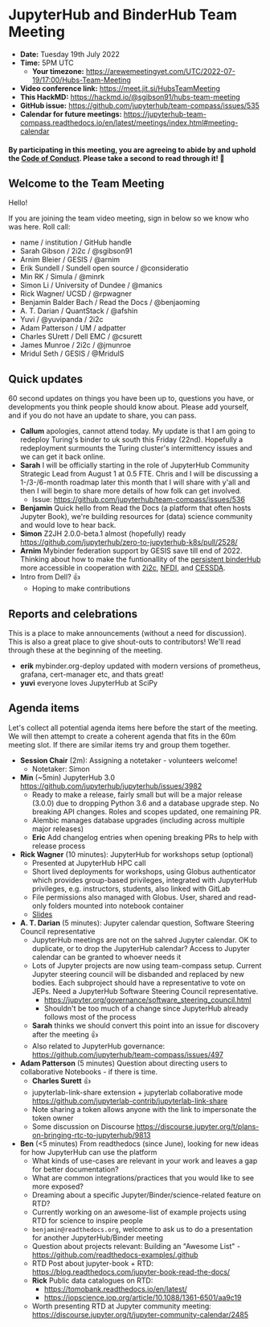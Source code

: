 # JupyterHub and BinderHub Team Meeting

- **Date:** Tuesday 19th July 2022
- **Time:** 5PM UTC
  - **Your timezone:** https://arewemeetingyet.com/UTC/2022-07-19/17:00/Hubs-Team-Meeting
- **Video conference link:** https://meet.jit.si/HubsTeamMeeting
- **This HackMD:** https://hackmd.io/@sgibson91/hubs-team-meeting
- **GitHub issue:** https://github.com/jupyterhub/team-compass/issues/535
- **Calendar for future meetings:** https://jupyterhub-team-compass.readthedocs.io/en/latest/meetings/index.html#meeting-calendar

#### By participating in this meeting, you are agreeing to abide by and uphold the [Code of Conduct](https://jupyter.org/conduct). Please take a second to read through it! :pray: 

## Welcome to the Team Meeting

Hello!

If you are joining the team video meeting, sign in below so we know who was here. Roll call:

- name / institution / GitHub handle
- Sarah Gibson / 2i2c / @sgibson91 
- Arnim Bleier / GESIS / @arnim
- Erik Sundell / Sundell open source / @consideratio
- Min RK / Simula / @minrk
- Simon Li / University of Dundee / @manics
- Rick Wagner/ UCSD / @rpwagner
- Benjamin Balder Bach / Read the Docs / @benjaoming
- A. T. Darian / QuantStack / @afshin 
- Yuvi / @yuvipanda / 2i2c
- Adam Patterson / UM / adpatter
- Charles SUrett / Dell EMC / @csurett
- James Munroe / 2i2c / @jmunroe
- Mridul Seth / GESIS / @MridulS

## Quick updates

60 second updates on things you have been up to, questions you have, or developments you think people should know about. Please add yourself, and if you do not have an update to share, you can pass.

- **Callum** apologies, cannot attend today. My update is that I am going to redeploy Turing's binder to uk south this Friday (22nd). Hopefully a redeployment surmounts the Turing cluster's intermittency issues and we can get it back online. 
- **Sarah** I will be officially starting in the role of JupyterHub Community Strategic Lead from August 1 at 0.5 FTE. Chris and I will be discussing a 1-/3-/6-month roadmap later this month that I will share with y'all and then I will begin to share more details of how folk can get involved.
    - Issue: https://github.com/jupyterhub/team-compass/issues/536
- **Benjamin** Quick hello from Read the Docs (a platform that often hosts Jupyter Book), we're building resources for (data) science community and would love to hear back.
- **Simon** Z2JH 2.0.0-beta.1 almost (hopefully) ready https://github.com/jupyterhub/zero-to-jupyterhub-k8s/pull/2528/
- **Arnim** Mybinder federation support by GESIS save till end of 2022. Thinking about how to make the funtionallity of the [persistent binderHub](https://github.com/gesiscss/persistent_binderhub) more accessible in cooperation with [2i2c](https://github.com/2i2c-org/infrastructure/issues/1382), [NFDI](https://www.nfdi.de/?lang=en), and [CESSDA](https://www.cessda.eu/). 
- Intro from Dell? 👍
    - Hoping to make contributions

## Reports and celebrations

This is a place to make announcements (without a need for discussion). This is also a great place to give shout-outs to contributors! We'll read through these at the beginning of the meeting.

- **erik** mybinder.org-deploy updated with modern versions of prometheus, grafana, cert-manager etc, and thats great!
- **yuvi** everyone loves JupyterHub at SciPy

## Agenda items

Let's collect all potential agenda items here before the start of the meeting. We will then attempt to create a coherent agenda that fits in the 60m meeting slot. If there are similar items try and group them together.

- **Session Chair** (2m): Assigning a notetaker - volunteers welcome!
    - Notetaker: Simon
- **Min** (~5min) JupyterHub 3.0 https://github.com/jupyterhub/jupyterhub/issues/3982
    - Ready to make a release, fairly small but will be a major release (3.0.0) due to dropping Python 3.6 and a database upgrade step. No breaking API changes. Roles and scopes updated, one remaining PR.
    - Alembic manages database upgrades (including across multiple major releases)
    - **Eric** Add changelog entries when opening breaking PRs to help with release process
- **Rick Wagner** (10 minutes): JupyterHub for workshops setup (optional)
    - Presented at JupyterHub HPC call
    - Short lived deployments for workshops, using Globus authenticator which provides group-based privileges, integrated with JupyterHub privileges, e.g. instructors, students, also linked with GitLab
    - File permissions also managed with Globus. User, shared and read-only folders mounted into notebook container
    - [Slides](https://docs.google.com/presentation/d/1axoa4u9O6fcmBCFgRvx8RVeVGgQ8LhzcD5CcSQiZ9Ek/edit?usp=sharing)
- **A. T. Darian** (5 minutes): Jupyter calendar question, Software Steering Council representative
    - JupyterHub meetings are not on the sahred Jupyter calendar. OK to duplicate, or to drop the JupyterHub calendar? Access to Jupyter calendar can be granted to whoever needs it
    - Lots of Jupyter projects are now using team-compass setup. Current Jupyter steering council will be disbanded and replaced by new bodies. Each subproject should have a representative to vote on JEPs. Need a JupyterHub Software Steering Council representative.
        - https://jupyter.org/governance/software_steering_council.html
        - Shouldn't be too much of a change since JupyterHub already follows most of the process
    - **Sarah** thinks we should convert this point into an issue for discovery after the meeting :+1: 
    - Also related to JupyterHub governance: https://github.com/jupyterhub/team-compass/issues/497
- **Adam Patterson** (5 minutes) Question about directing users to collaborative Notebooks - if there is time.
    - **Charles Surett** :+1:
    - jupyterlab-link-share extension + jupyterlab collaborative mode https://github.com/jupyterlab-contrib/jupyterlab-link-share
    - Note sharing a token allows anyone with the link to impersonate the token owner
    - Some discussion on Discourse https://discourse.jupyter.org/t/plans-on-bringing-rtc-to-jupyterhub/9813
- **Ben** (<5 minutes) From readthedocs (since June), looking for new ideas for how JupyterHub can use the platform
    - What kinds of use-cases are relevant in your work and leaves a gap for better documentation?
    - What are common integrations/practices that you would like to see more exposed?
    - Dreaming about a specific Jupyter/Binder/science-related feature on RTD?
    - Currently working on an awesome-list of example projects using RTD for science to inspire people
    - `benjamin@readthedocs.org`, welcome to ask us to do a presentation for another JupyterHub/Binder meeting
    - Question about projects relevant: Building an "Awesome List" - https://github.com/readthedocs-examples/.github
    - RTD Post about jupyter-book + RTD: https://blog.readthedocs.com/jupyter-book-read-the-docs/
    - **Rick** Public data catalogues on RTD:
        - https://tomobank.readthedocs.io/en/latest/
        - https://iopscience.iop.org/article/10.1088/1361-6501/aa9c19
    - Worth presenting RTD at Jupyter community meeting: https://discourse.jupyter.org/t/jupyter-community-calendar/2485